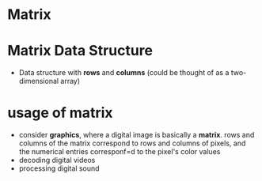 # Matrix

# Matrix Data Structure
* Data structure with __rows__ and __columns__ (could be thought of as a two-dimensional array)

# usage of matrix
- consider __graphics__, where a digital image is basically a __matrix__. rows and columns of the matrix correspond to rows and columns of pixels, and the numerical entries  corresponf=d to the pixel's color values
- decoding digital videos
- processing digital sound
